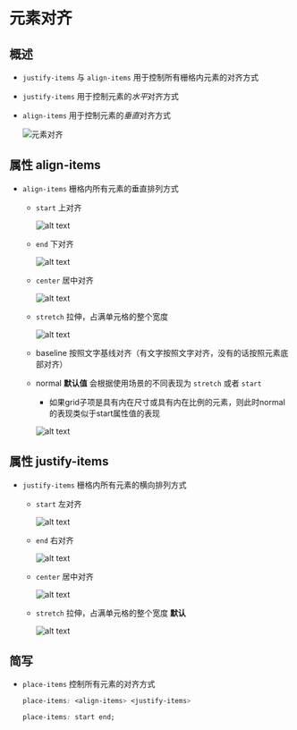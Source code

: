 # 元素对齐

## 概述

+ `justify-items` 与 `align-items` 用于控制所有栅格内元素的对齐方式

+ `justify-items` 用于控制元素的*水平*对齐方式
+ `align-items` 用于控制元素的*垂直*对齐方式

  ![元素对齐](./../images/元素对齐.jpg)

## 属性 align-items

+ `align-items` 栅格内所有元素的垂直排列方式

  + `start` 上对齐

    ![alt text](images/align-items之start.png)

  + `end` 下对齐

    ![alt text](images/align-items之end.png)

  + `center` 居中对齐

    ![alt text](images/align-items之center.png)

  + `stretch` 拉伸，占满单元格的整个宽度

    ![alt text](images/align-items之stretch.png)

  + baseline 按照文字基线对齐（有文字按照文字对齐，没有的话按照元素底部对齐）

  + normal **默认值** 会根据使用场景的不同表现为 `stretch` 或者 `start`

    + 如果grid子项是具有内在尺寸或具有内在比例的元素，则此时normal的表现类似于start属性值的表现

    ![alt text](images/align-items之normal.png)


## 属性 justify-items

+ `justify-items` 栅格内所有元素的横向排列方式

  + `start` 左对齐

    ![alt text](images/justify-items之start.png)

  + `end` 右对齐

    ![alt text](images/justify-items之end.png)

  + `center` 居中对齐

    ![alt text](images/justify-items之center.png)

  + `stretch` 拉伸，占满单元格的整个宽度 **默认**

    ![alt text](images/justify-items之stretch.png)

## 简写

+ `place-items` 控制所有元素的对齐方式

  ```css
  place-items: <align-items> <justify-items>
  ```

  ```css
  place-items: start end;
  ```
